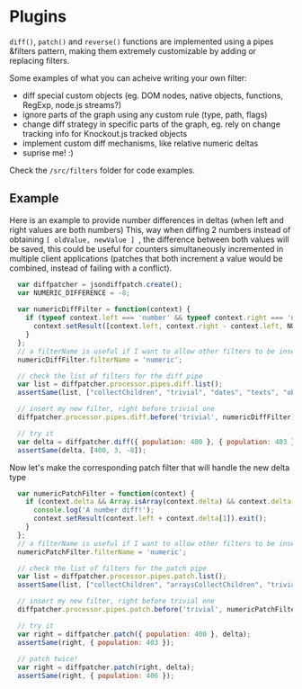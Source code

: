 Plugins
=======

```diff()```, ```patch()``` and ```reverse()``` functions are implemented using a pipes &filters pattern, making them extremely customizable by adding or replacing filters.

Some examples of what you can acheive writing your own filter:
- diff special custom objects (eg. DOM nodes, native objects, functions, RegExp, node.js streams?)
- ignore parts of the graph using any custom rule (type, path, flags)
- change diff strategy in specific parts of the graph, eg. rely on change tracking info for Knockout.js tracked objects
- implement custom diff mechanisms, like relative numeric deltas
- suprise me! :)

Check the ```/src/filters``` folder for code examples.

Example
------

Here is an example to provide number differences in deltas (when left and right values are both numbers)
This, way when diffing 2 numbers instead of obtaining ```[ oldValue, newValue ] ```, the difference between both values will be saved, this could be useful for counters simultaneously incremented in multiple client applications (patches that both increment a value would be combined, instead of failing with a conflict).

``` javascript
  var diffpatcher = jsondiffpatch.create();
  var NUMERIC_DIFFERENCE = -8;
  
  var numericDiffFilter = function(context) {
    if (typeof context.left === 'number' && typeof context.right === 'number') {
      context.setResult([context.left, context.right - context.left, NUMERIC_DIFFERENCE]).exit();
    }
  };
  // a filterName is useful if I want to allow other filters to be inserted before/after this one
  numericDiffFilter.filterName = 'numeric';

  // check the list of filters for the diff pipe
  var list = diffpatcher.processor.pipes.diff.list();
  assertSame(list, ["collectChildren", "trivial", "dates", "texts", "objects", "arrays"]);

  // insert my new filter, right before trivial one
  diffpatcher.processor.pipes.diff.before('trivial', numericDiffFilter);

  // try it
  var delta = diffpatcher.diff({ population: 400 }, { population: 403 });
  assertSame(delta, [400, 3, -8]);

```

Now let's make the corresponding patch filter that will handle the new delta type

``` javascript
  var numericPatchFilter = function(context) {
    if (context.delta && Array.isArray(context.delta) && context.delta[2] === NUMERIC_DIFFERENCE) {
      console.log('A number diff!');
      context.setResult(context.left + context.delta[1]).exit();
    }
  };
  // a filterName is useful if I want to allow other filters to be inserted before/after this one
  numericPatchFilter.filterName = 'numeric';

  // check the list of filters for the patch pipe
  var list = diffpatcher.processor.pipes.patch.list();
  assertSame(list, ["collectChildren", "arraysCollectChildren", "trivial", "texts", "objects", "arrays"]);

  // insert my new filter, right before trivial one
  diffpatcher.processor.pipes.patch.before('trivial', numericPatchFilter);

  // try it
  var right = diffpatcher.patch({ population: 400 }, delta);
  assertSame(right, { population: 403 });
  
  // patch twice!
  var right = diffpatcher.patch(right, delta);
  assertSame(right, { population: 406 });
```
